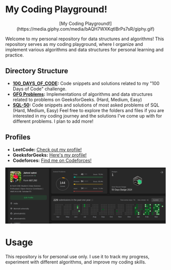 # My Coding Playground!
<div align="center">
  [My Coding Playground!](https://media.giphy.com/media/bAQH7WXKqtIBrPs7sR/giphy.gif)
</div>

Welcome to my personal repository for data structures and algorithms! This repository serves as my coding playground, where I organize and implement various algorithms and data structures for personal learning and practice. 

## Directory Structure
- **[100_DAYS_OF_CODE](https://github.com/jahnvisahni31/CodeHive/tree/main/100daysofcode):** Code snippets and solutions related to my "100 Days of Code" challenge.
- **[GFG Problems](https://github.com/jahnvisahni31/CodeHive/tree/main/GFG-Problems):** Implementations of algorithms and data structures related to problems on GeeksforGeeks. (Hard, Medium, Easy) 
- **[SQL-50](https://github.com/jahnvisahni31/CodeHive/tree/main/SQL_50):** Code snippets and solutions of most asked problems of SQL (Hard, Medium, Easy)
Feel free to explore the folders and files if you are interested in my coding journey and the solutions I've come up with for different problems. I plan to add more!

## Profiles
- **LeetCode:** [Check out my profile!](https://leetcode.com/jahnvisahni98/)
- **GeeksforGeeks:** [Here's my profile!](https://auth.geeksforgeeks.org/user/jahnvisahni98)
- **Codeforces:** [Find me on Codeforces!](https://codeforces.com/profile/jahnvisahni98)

![image](https://github.com/jahnvisahni31/CodeHive/blob/main/assets/Screenshot%20from%202024-04-01%2022-03-32.png)

# Usage
This repository is for personal use only. I use it to track my progress, experiment with different algorithms, and improve my coding skills.
